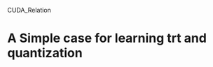 CUDA_Relation

A Simple case for learning trt and quantization
===============================================
